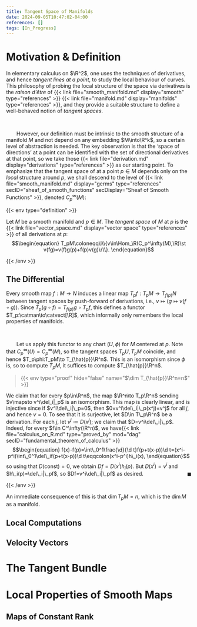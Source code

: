 ```yaml
---
title: Tangent Space of Manifolds
date: 2024-09-05T10:47:02-04:00
references: []
tags: [In_Progress]
---
```


# Motivation & Definition

In elementary calculus on $\R^2$, one uses the techniques of derivatives, and hence *tangent lines at a point*, to study the local behaviour of curves. This philosophy of probing the local structure of the space via derivatives is the *raison d'être* of {{< link file="smooth_manifold.md" display="smooth" type="references" >}} {{< link file="manifold.md" display="manifolds" type="references" >}}, and they provide a suitable structure to define a well-behaved notion of *tangent spaces*.

<br>

&emsp;&emsp;However, our definition must be intrinsic to the smooth structure of a manifold $M$ and not depend on any embedding $M\into\R^k$, so a certain level of abstraction is needed. The key observation is that the ‘space of directions’ at a point can be identified with the set of directional derivatives at that point, so we take those {{< link file="derivation.md" display="derivations" type="references" >}} as our starting point. To emphasize that the tangent space of at a point $p\in M$ depends only on the *local* structure around $p$, we shall descend to the level of {{< link file="smooth_manifold.md" display="germs" type="references" secID="sheaf_of_smooth_functions" secDisplay="Sheaf of Smooth Functions" >}}, denoted $C^\infty_p(M)$:

{{< env type="definition" >}}

Let $M$ be a smooth manifold and $p\in M$. The *tangent space* of $M$ at $p$ is the {{< link file="vector_space.md" display="vector space" type="references" >}} of all derivations at $p$:
$$\begin{equation}
    T_pM\coloneqq\l\\{v\in\Hom_\R(C_p^\infty(M),\R)\st v(fg)=v(f)g(p)+f(p)v(g)\r\\}.
\end{equation}$$

{{< /env >}}

## The Differential

Every smooth map $f:M\to N$ induces a linear map $T_pf:T_pM\to T_{f(p)}N$ between tangent spaces by push-forward of derivations, i.e., $v\mapsto(g\mapsto v(f\circ g))$. Since $T_p(g\circ f)=T_{f(p)}g\circ T_pf$, this defines a functor $T_p:\catman\to\catvect[\R]$, which informally only remembers the local properties of manifolds.

<br>

&emsp;&emsp;Let us apply this functor to any chart $(U,\phi)$ for $M$ centered at $p$. Note that $C_p^\infty(U)=C_p^\infty(M)$, so the tangent spaces $T_pU,T_pM$ coincide, and hence $T_p\phi:T_pM\to T_{\hat{p}}\R^n$. This is an isomorphism since $\phi$ is, so to compute $T_pM$, it suffices to compute $T_{\hat{p}}\R^n$.

>{{< env type="proof" hide="false" name="$\dim T_{\hat{p}}\R^n=n$" >}}

We claim that for every $p\in\R^n$, the map $\R^n\to T_p\R^n$ sending $v\mapsto v^i\del_i|_p$ is an isomorphism. This map is clearly linear, and is injective since if $v^i\del\_i|\_p=0$, then $0=v^i\del\_i|\_p(x^j)=v^j$ for all $j$, and hence $v=0$. To see that it is surjective, let $D\in T\_p\R^n$ be a derivation. For each $j$, let $v^j\coloneqq D(x^j)$; we claim that $D=v^i\del\_i|\_p$. Indeed, for every $f\in C^\infty(\R^n)$, we have{{< link file="calculus_on_R.md" type="proved_by" mod="dag" secID="fundamental_theorem_of_calculus" >}}
$$\begin{equation}
    f(x)-f(p)=\int\_0^1\frac{\d}{\d t}f(p+t(x-p))\d t=(x^i-p^i)\int\_0^1\del\_if(p+t(x-p))\d t\eqqcolon(x^i-p^i)h\_i(x),
\end{equation}$$
so using that $D(\textrm{const})=0$, we obtain $Df=D(x^i)h_i(p)$. But $D(x^i)=v^i$ and $h\_i(p)=\del\_i|\_pf$, so $Df=v^i\del\_i|\_pf$ as desired.<span style="float:right;">$\blacksquare$</span>

{{< /env >}}

An immediate consequence of this is that $\dim T_pM=n$, which is the $\dim M$ as a manifold.

## Local Computations

## Velocity Vectors

# The Tangent Bundle

# Local Properties of Smooth Maps

## Maps of Constant Rank
